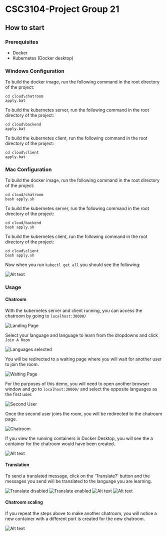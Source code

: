 # CSC3104-Project Group 21
## How to start
### Prerequisites
- Docker
- Kubernetes (Docker desktop)

### Windows Configuration
To build the docker image, run the following command in the root directory of the project:
```
cd cloud\chatroom
apply.bat
```
To build the kubernetes server, run the following command in the root directory of the project:
```
cd cloud\backend
apply.bat
```
To build the kubernetes client, run the following command in the root directory of the project:
```
cd cloud\client
apply.bat

```

### Mac Configuration
To build the docker image, run the following command in the root directory of the project:
```
cd cloud/chatroom
bash apply.sh
```
To build the kubernetes server, run the following command in the root directory of the project:
```
cd cloud/backend
bash apply.sh
```
To build the kubernetes client, run the following command in the root directory of the project:
```
cd cloud\client
bash apply.sh
```

Now when you run `kubectl get all` you should see the following:

![Alt text](readme_images/kubectl_get_all.png)

### Usage

#### Chatroom
With the kubernetes server and client running, you can access the chatroom by going to `localhost:30000/`

![Landing Page](readme_images/landing_page.png)

Select your language and language to learn from the dropdowns and click `Join A Room`

![Languages selected](readme_images/languages_selected.png)

You will be redirected to a waiting page where you will wait for another user to join the room.

![Waiting Page](readme_images/waiting_page.png)

For the purposes of this demo, you will need to open another browser window and go to `localhost:30000/` and select the opposite languages as the first user.

![Second User](readme_images/second_user.png)

Once the second user joins the room, you will be redirected to the chatroom page.

![Chatroom](readme_images/chatroom.png)

If you view the running containers in Docker Desktop, you will see the a container for the chatroom would have been created.

![Alt text](readme_images/chatroom_container.png)

#### Translation

To send a translated message, click on the 'Translate?' button and the messages you send will be translated to the language you are learning.

![Translate disabled](readme_images/translate_disabled.png)
![Translate enabled](readme_images/translate_enabled.png)
![Alt text](readme_images/chat_translate_enabled_sender.png)
![Alt text](readme_images/chat_translate_enabled_receiver.png)

#### Chatroom scaling

If you repeat the steps above to make another chatroom, you will notice a new container with a different port is created for the new chatroom.

![Alt text](readme_images/new_chatroom_container.png)